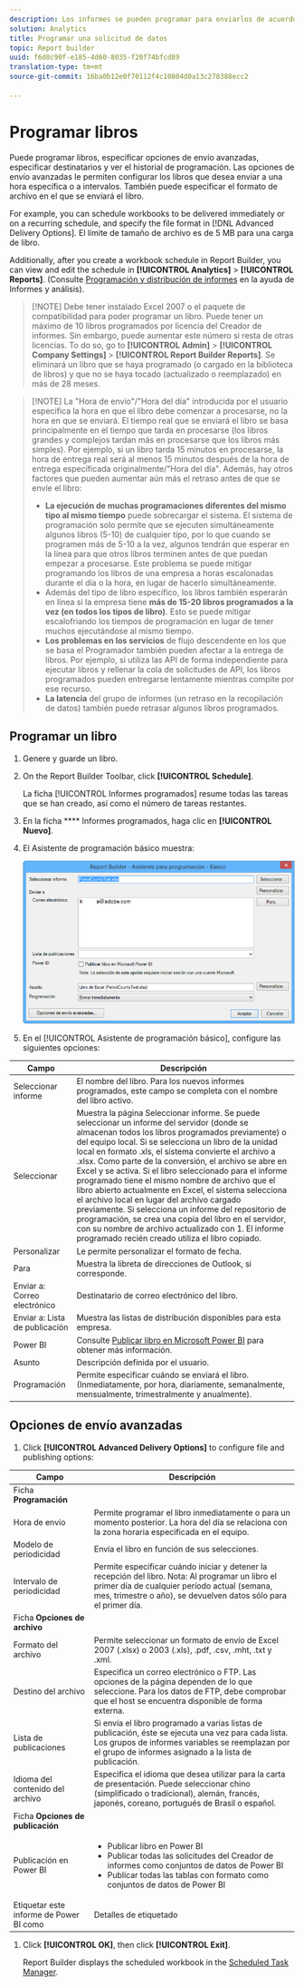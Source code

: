 ```yaml
---
description: Los informes se pueden programar para enviarlos de acuerdo al formato de archivo y la hora que se definan.
solution: Analytics
title: Programar una solicitud de datos
topic: Report builder
uuid: f6d8c90f-e185-4d60-8035-f20f74bfcd89
translation-type: tm+mt
source-git-commit: 16ba0b12e0f70112f4c10804d0a13c278388ecc2

---
```



# Programar libros

Puede programar libros, especificar opciones de envío avanzadas, especificar destinatarios y ver el historial de programación. Las opciones de envío avanzadas le permiten configurar los libros que desea enviar a una hora específica o a intervalos. También puede especificar el formato de archivo en el que se enviará el libro.

For example, you can schedule workbooks to be delivered immediately or on a recurring schedule, and specify the file format in [!DNL Advanced Delivery Options]. El límite de tamaño de archivo es de 5 MB para una carga de libro.

Additionally, after you create a workbook schedule in Report Builder, you can view and edit the schedule in **[!UICONTROL Analytics]** &gt; **[!UICONTROL Reports]**. (Consulte [Programación y distribución de informes](/help/analyze/reports-analytics/scheduling.md) en la ayuda de Informes y análisis).

> [!NOTE] Debe tener instalado Excel 2007 o el paquete de compatibilidad para poder programar un libro. Puede tener un máximo de 10 libros programados por licencia del Creador de informes. Sin embargo, puede aumentar este número si resta de otras licencias. To do so, go to **[!UICONTROL Admin]** &gt; **[!UICONTROL Company Settings]** &gt; **[!UICONTROL Report Builder Reports]**. Se eliminará un libro que se haya programado (o cargado en la biblioteca de libros) y que no se haya tocado (actualizado o reemplazado) en más de 28 meses.

> [!NOTE] La "Hora de envío"/"Hora del día" introducida por el usuario especifica la hora en que el libro debe comenzar a procesarse, no la hora en que se enviará. El tiempo real que se enviará el libro se basa principalmente en el tiempo que tarda en procesarse (los libros grandes y complejos tardan más en procesarse que los libros más simples). Por ejemplo, si un libro tarda 15 minutos en procesarse, la hora de entrega real será al menos 15 minutos después de la hora de entrega especificada originalmente/"Hora del día".
>Además, hay otros factores que pueden aumentar aún más el retraso antes de que se envíe el libro:
>
> * **La ejecución de muchas programaciones diferentes del mismo tipo al mismo tiempo** puede sobrecargar el sistema. El sistema de programación solo permite que se ejecuten simultáneamente algunos libros (5-10) de cualquier tipo, por lo que cuando se programen más de 5-10 a la vez, algunos tendrán que esperar en la línea para que otros libros terminen antes de que puedan empezar a procesarse. Este problema se puede mitigar programando los libros de una empresa a horas escalonadas durante el día o la hora, en lugar de hacerlo simultáneamente.
> * Además del tipo de libro específico, los libros también esperarán en línea si la empresa tiene **más de 15-20 libros programados a la vez (en todos los tipos de libro)**. Esto se puede mitigar escalofriando los tiempos de programación en lugar de tener muchos ejecutándose al mismo tiempo.
> * **Los problemas en los servicios** de flujo descendente en los que se basa el Programador también pueden afectar a la entrega de libros. Por ejemplo, si utiliza las API de forma independiente para ejecutar libros y rellenar la cola de solicitudes de API, los libros programados pueden entregarse lentamente mientras compite por ese recurso.
> * **La latencia** del grupo de informes (un retraso en la recopilación de datos) también puede retrasar algunos libros programados.


## Programar un libro

1. Genere y guarde un libro.
1. On the Report Builder Toolbar, click **[!UICONTROL Schedule]**.

   La ficha [!UICONTROL Informes programados] resume todas las tareas que se han creado, así como el número de tareas restantes.
1. En la ficha **** Informes programados, haga clic en **[!UICONTROL Nuevo]**.
1. El Asistente de programación básico muestra:

   ![](assets/simple-schedule-wizard.png)

1. En el [!UICONTROL Asistente de programación básico], configure las siguientes opciones:

| Campo | Descripción |
|--- |--- |
| Seleccionar informe | El nombre del libro. Para los nuevos informes programados, este campo se completa con el nombre del libro activo. |
| Seleccionar | Muestra la página Seleccionar informe. Se puede seleccionar un informe del servidor (donde se almacenan todos los libros programados previamente) o del equipo local. Si se selecciona un libro de la unidad local en formato .xls, el sistema convierte el archivo a .xlsx. Como parte de la conversión, el archivo se abre en Excel y se activa. Si el libro seleccionado para el informe programado tiene el mismo nombre de archivo que el libro abierto actualmente en Excel, el sistema selecciona el archivo local en lugar del archivo cargado previamente. Si selecciona un informe del repositorio de programación, se crea una copia del libro en el servidor, con su nombre de archivo actualizado con 1. El informe programado recién creado utiliza el libro copiado. |
| Personalizar | Le permite personalizar el formato de fecha. |
| Para | Muestra la libreta de direcciones de Outlook, si corresponde. |
| Enviar a: Correo electrónico | Destinatario de correo electrónico del libro. |
| Enviar a: Lista de publicación | Muestra las listas de distribución disponibles para esta empresa. |
| Power BI | Consulte [Publicar libro en Microsoft Power BI](/help/analyze/report-builder/c-publish-power-bi/integration-power-bi.md) para obtener más información. |
| Asunto | Descripción definida por el usuario. |
| Programación | Permite especificar cuándo se enviará el libro. (Inmediatamente, por hora, diariamente, semanalmente, mensualmente, trimestralmente y anualmente). |

## Opciones de envío avanzadas

1. Click **[!UICONTROL Advanced Delivery Options]** to configure file and publishing options:

| Campo | Descripción |
|--- |--- |
| Ficha **Programación** |  |
| Hora de envío | Permite programar el libro inmediatamente o para un momento posterior. La hora del día se relaciona con la zona horaria especificada en el equipo. |
| Modelo de periodicidad | Envía el libro en función de sus selecciones. |
| Intervalo de periodicidad | Permite especificar cuándo iniciar y detener la recepción del libro.   Nota:  Al programar un libro el primer día de cualquier período actual (semana, mes, trimestre o año), se devuelven datos sólo para el primer día. |
| Ficha **Opciones de archivo** |  |
| Formato del archivo | Permite seleccionar un formato de envío de Excel 2007 (.xlsx) o 2003 (.xls), .pdf, .csv, .mht, .txt y .xml. |
| Destino del archivo | Especifica un correo electrónico o FTP. Las opciones de la página dependen de lo que seleccione. Para los datos de FTP, debe comprobar que el host se encuentra disponible de forma externa. |
| Lista de publicaciones | Si envía el libro programado a varias listas de publicación, éste se ejecuta una vez para cada lista. Los grupos de informes variables se reemplazan por el grupo de informes asignado a la lista de publicación. |
| Idioma del contenido del archivo | Especifica el idioma que desea utilizar para la carta de presentación. Puede seleccionar chino (simplificado o tradicional), alemán, francés, japonés, coreano, portugués de Brasil o español. |
| Ficha **Opciones de publicación** |  |
| Publicación en Power BI | <ul><li>Publicar libro en Power BI</li><li>Publicar todas las solicitudes del Creador de informes como conjuntos de datos de Power BI</li><li>Publicar todas las tablas con formato como conjuntos de datos de Power BI</li></ul> |
| Etiquetar este informe de Power BI como | Detalles de etiquetado |

1. Click **[!UICONTROL OK]**, then click **[!UICONTROL Exit]**.

   Report Builder displays the scheduled workbook in the [Scheduled Task Manager](/help/analyze/report-builder/r-arb-scheduled-reports.md).

